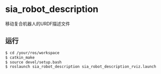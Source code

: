 # sia_robot_description

移动复合机器人的URDF描述文件
## 运行

```bash
$ cd /your/ros/workspace
$ catkin_make
$ source devel/setup.bash
$ roslaunch sia_robot_description sia_robot_description_rviz.launch
```
